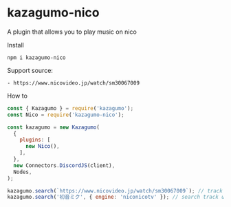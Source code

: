 # kazagumo-nico
A plugin that allows you to play music on nico

Install
```
npm i kazagumo-nico
```

Support source:
```
- https://www.nicovideo.jp/watch/sm30067009
```
How to
```js
const { Kazagumo } = require('kazagumo');
const Nico = require('kazagumo-nico');

const kazagumo = new Kazagumo(
  {
    plugins: [
      new Nico(),
    ],
  },
  new Connectors.DiscordJS(client),
  Nodes,
);

kazagumo.search(`https://www.nicovideo.jp/watch/sm30067009`); // track
kazagumo.search('初音ミク', { engine: 'niconicotv' }); // search track using nico
```
